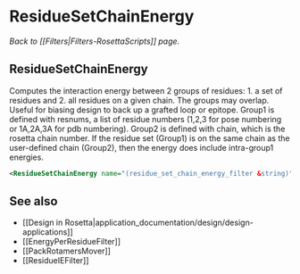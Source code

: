 # ResidueSetChainEnergy
*Back to [[Filters|Filters-RosettaScripts]] page.*
## ResidueSetChainEnergy

Computes the interaction energy between 2 groups of residues: 1. a set of residues and 2. all residues on a given chain. The groups may overlap. Useful for biasing design to back up a grafted loop or epitope. Group1 is defined with resnums, a list of residue numbers (1,2,3 for pose numbering or 1A,2A,3A for pdb numbering). Group2 is defined with chain, which is the rosetta chain number. If the residue set (Group1) is on the same chain as the user-defined chain (Group2), then the energy does include intra-group1 energies.

```xml
<ResidueSetChainEnergy name="(residue_set_chain_energy_filter &string)" scorefxn="(score12 &string)" score_type="(total_score &string)" resnums="(&string)" chain="(0 &int)" threshold="(&float)"/>
```

## See also

* [[Design in Rosetta|application_documentation/design/design-applications]]
* [[EnergyPerResidueFilter]]
* [[PackRotamersMover]]
* [[ResidueIEFilter]]
